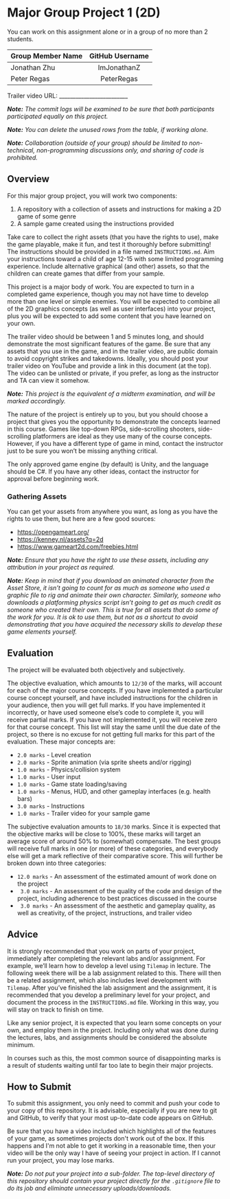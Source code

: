 # Major Group Project 1 (2D)

You can work on this assignment alone or in a group of no more than 2 students.

| Group Member Name          | GitHub Username    |
| :------------------------- |:------------------:|
| Jonathan Zhu | ImJonathanZ |
| Peter Regas | PeterRegas |

Trailer video URL: _________________________

_**Note:** The commit logs will be examined to be sure that both participants participated equally on this project._

_**Note:** You can delete the unused rows from the table, if working alone._

_**Note:** Collaboration (outside of your group) should be limited to non-technical, non-programming discussions only, and sharing of code is prohibited._

## Overview

For this major group project, you will work two components:

1. A repository with a collection of assets and instructions for making a 2D game of some genre
2. A sample game created using the instructions provided

Take care to collect the right assets (that you have the rights to use), make the game playable, make it fun, and test it thoroughly before submitting!  The instructions should be provided in a file named `INSTRUCTIONS.md`.  Aim your instructions toward a child of age 12-15 with some limited programming experience.  Include alternative graphical (and other) assets, so that the children can create games that differ from your sample.

This project is a major body of work.  You are expected to turn in a completed game experience, though you may not have time to develop more than one level or simple enemies.  You will be expected to combine all of the 2D graphics concepts (as well as user interfaces) into your project, plus you will be expected to add some content that you have learned on your own.

The trailer video should be between 1 and 5 minutes long, and should demonstrate the most significant features of the game.  Be sure that any assets that you use in the game, and in the trailer video, are public domain to avoid copyright strikes and takedowns.  Ideally, you should post your trailer video on YouTube and provide a link in this document (at the top).  The video can be unlisted or private, if you prefer, as long as the instructor and TA can view it somehow.

_**Note:**  This project is the equivalent of a midterm examination, and will be marked accordingly._

The nature of the project is entirely up to you, but you should choose a project that gives you the opportunity to demonstrate the concepts learned in this course.  Games like top-down RPGs, side-scrolling shooters, side-scrolling platformers are ideal as they use many of the course concepts.  However, if you have a different type of game in mind, contact the instructor just to be sure you won’t be missing anything critical.

The only approved game engine (by default) is Unity, and the language should be C#.  If you have any other ideas, contact the instructor for approval before beginning work.


### Gathering Assets

You can get your assets from anywhere you want, as long as you have the rights to use them, but here are a few good sources:

- https://opengameart.org/
- https://kenney.nl/assets?q=2d
- https://www.gameart2d.com/freebies.html

_**Note:** Ensure that you have the right to use these assets, including any attribution in your project as required._

_**Note:** Keep in mind that if you download an animated character from the Asset Store, it isn’t going to count for as much as someone who used a graphic file to rig and animate their own character.  Similarly, someone who downloads a platforming physics script isn’t going to get as much credit as someone who created their own.  This is true for all assets that do some of the work for you.  It is ok to use them, but not as a shortcut to avoid demonstrating that you have acquired the necessary skills to develop these game elements yourself._


## Evaluation

The project will be evaluated both objectively and subjectively.

The objective evaluation, which amounts to `12/30` of the marks, will account for each of the major course concepts.  If you have implemented a particular course concept yourself, and have included instructions for the children in your audience, then you will get full marks.  If you have implemented it incorrectly, or have used someone else’s code to complete it, you will receive partial marks.  If you have not implemented it, you will receive zero for that course concept.  This list will stay the same until the due date of the project, so there is no excuse for not getting full marks for this part of the evaluation.  These major concepts are:

- `2.0 marks` - Level creation
- `2.0 marks` - Sprite animation (via sprite sheets and/or rigging)
- `1.0 marks` - Physics/collision system
- `1.0 marks` - User input
- `1.0 marks` - Game state loading/saving
- `1.0 marks` - Menus, HUD, and other gameplay interfaces (e.g. health bars)
- `3.0 marks` - Instructions
- `1.0 marks` - Trailer video for your sample game

The subjective evaluation amounts to `18/30` marks.  Since it is expected that the objective marks will be close to 100%, these marks will target an average score of around 50% to (somewhat) compensate.  The best groups will receive full marks in one (or more) of these categories, and everybody else will get a mark reflective of their comparative score.  This will further be broken down into three categories:

- `12.0 marks` - An assessment of the estimated amount of work done on the project
- ` 3.0 marks` - An assessment of the quality of the code and design of the project, including adherence to best practices discussed in the course
- ` 3.0 marks` - An assessment of the aesthetic and gameplay quality, as well as creativity, of the project, instructions, and trailer video


## Advice

It is strongly recommended that you work on parts of your project, immediately after completing the relevant labs and/or assignment.  For example, we’ll learn how to develop a level using `Tilemap` in lecture.  The following week there will be a lab assignment related to this.  There will then be a related assignment, which also includes level development with `Tilemap`.  After you’ve finished the lab assignment and the assignment, it is recommended that you develop a preliminary level for your project, and document the process in the `INSTRUCTIONS.md` file.  Working in this way, you will stay on track to finish on time.

Like any senior project, it is expected that you learn some concepts on your own, and employ them in the project.  Including only what was done during the lectures, labs, and assignments should be considered the absolute minimum.

In courses such as this, the most common source of disappointing marks is a result of students waiting until far too late to begin their major projects.


## How to Submit

To submit this assignment, you only need to commit and push your code to your copy of this repository.  It is advisable, especially if you are new to git and GitHub, to verify that your most up-to-date code appears on GitHub.

Be sure that you have a video included which highlights all of the features of your game, as sometimes projects don't work out of the box.  If this happens and I'm not able to get it working in a reasonable time, then your video will be the only way I have of seeing your project in action.  If I cannot run your project, you may lose marks.

_**Note:** Do not put your project into a sub-folder.  The top-level directory of this repository should contain your project directly for the `.gitignore` file to do its job and eliminate unnecessary uploads/downloads._
